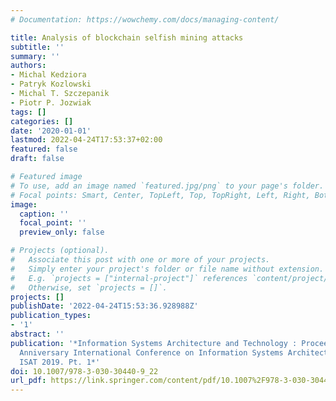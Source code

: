 ```yaml
---
# Documentation: https://wowchemy.com/docs/managing-content/

title: Analysis of blockchain selfish mining attacks
subtitle: ''
summary: ''
authors:
- Michal Kedziora
- Patryk Kozlowski
- Michal T. Szczepanik
- Piotr P. Jozwiak
tags: []
categories: []
date: '2020-01-01'
lastmod: 2022-04-24T17:53:37+02:00
featured: false
draft: false

# Featured image
# To use, add an image named `featured.jpg/png` to your page's folder.
# Focal points: Smart, Center, TopLeft, Top, TopRight, Left, Right, BottomLeft, Bottom, BottomRight.
image:
  caption: ''
  focal_point: ''
  preview_only: false

# Projects (optional).
#   Associate this post with one or more of your projects.
#   Simply enter your project's folder or file name without extension.
#   E.g. `projects = ["internal-project"]` references `content/project/deep-learning/index.md`.
#   Otherwise, set `projects = []`.
projects: []
publishDate: '2022-04-24T15:53:36.928988Z'
publication_types:
- '1'
abstract: ''
publication: '*Information Systems Architecture and Technology : Proceedings of 40th
  Anniversary International Conference on Information Systems Architecture and Technology,
  ISAT 2019. Pt. 1*'
doi: 10.1007/978-3-030-30440-9_22
url_pdf: https://link.springer.com/content/pdf/10.1007%2F978-3-030-30440-9_22.pdf
---
```

